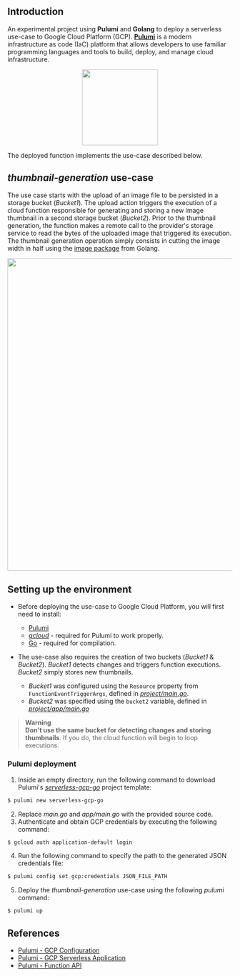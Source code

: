 ## Introduction
An experimental project using **Pulumi** and **Golang** to deploy a serverless use-case to Google Cloud Platform (GCP). [**Pulumi**](https://www.pulumi.com/) is a modern infrastructure as code (IaC) platform that allows developers to use familiar programming languages and tools to build, deploy, and manage cloud infrastructure.

<p align="center">
  <img src="https://user-images.githubusercontent.com/47757441/207642415-0530896a-9803-4360-afda-61a44a8ed439.png" width="170">
</p>

The deployed function implements the use-case described below.

## _thumbnail-generation_ use-case

The use case starts with the upload of an image file to be persisted in a storage bucket (_Bucket1_). The upload action triggers the execution of a cloud function responsible for generating and storing a new image thumbnail in a second storage bucket (_Bucket2_). Prior to the thumbnail generation, the function makes a remote call to the provider's storage service to read the bytes of the uploaded image that triggered its execution. The thumbnail generation operation simply consists in cutting the image width in half using the [image package](https://pkg.go.dev/image) from Golang.

<p align="center">
  <img src="https://user-images.githubusercontent.com/47757441/200130281-8b086d3b-06b6-43c0-864d-bd512cc85f84.jpg" width="700">
</p>

## Setting up the environment
- Before deploying the use-case to Google Cloud Platform, you will first need to install:
  - [Pulumi](https://www.pulumi.com/docs/get-started/install/)
  - [_gcloud_](https://cloud.google.com/sdk/docs/install) - required for Pulumi to work properly.
  - [Go](https://go.dev/dl/) - required for compilation.

- The use-case also requires the creation of two buckets (_Bucket1_ & _Bucket2_). _Bucket1_ detects changes and triggers function executions. _Bucket2_ simply stores new thumbnails.
  - _Bucket1_ was configured using the `Resource` property from `FunctionEventTriggerArgs`, defined in [_project/main.go_](https://github.com/Pexers/pulumi-thumbnail-generation/blob/main/project/main.go).
  - _Bucket2_ was specified using the `bucket2` variable, defined in [_project/app/main.go_](https://github.com/Pexers/pulumi-thumbnail-generation/blob/main/project/app/main.go)
> **Warning**  
> **Don't use the same bucket for detecting changes and storing thumbnails**. If you do, the cloud function will begin to loop executions.

### Pulumi deployment
1. Inside an empty directory, run the following command to download Pulumi's [_serverless-gcp-go_](https://github.com/pulumi/templates/tree/master/serverless-gcp-go) project template:
  ```sh
  $ pulumi new serverless-gcp-go
  ```
2. Replace _main.go_ and _app/main.go_ with the provided source code.
3. Authenticate and obtain GCP credentials by executing the following command:
  ```sh
  $ gcloud auth application-default login
  ```
4. Run the following command to specify the path to the generated JSON credentials file:
  ```sh
  $ pulumi config set gcp:credentials JSON_FILE_PATH
  ```
5. Deploy the _thumbnail-generation_ use-case using the following _pulumi_ command:
  ```sh
  $ pulumi up
  ```

## References
- [Pulumi - GCP Configuration](https://www.pulumi.com/registry/packages/gcp/installation-configuration/#configuration)
- [Pulumi - GCP Serverless Application](https://www.pulumi.com/templates/serverless-application/gcp/)
- [Pulumi - Function API](https://www.pulumi.com/registry/packages/gcp/api-docs/cloudfunctions/function/)
